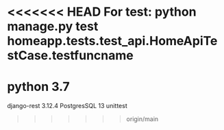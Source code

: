 <<<<<<< HEAD
For test:
python manage.py test homeapp.tests.test_api.HomeApiTestCase.__testfuncname__
=======
# python 3.7 
django-rest 3.12.4
PostgresSQL 13
unittest
>>>>>>> origin/main
